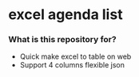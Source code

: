 # excel agenda list #

### What is this repository for? ###

* Quick make excel to table on web
* Support  4 columns flexible json